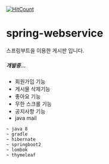 [![HitCount](http://hits.dwyl.com/fmoths/spring-webservice.svg)](http://hits.dwyl.com/fmoths/webservice)

# spring-webservice

스프링부트을 이용한 게시판 입니다.

##### 개발중...

- 회원가입 기능
- 게시물 삭제기능
- 좋아요 기능
- 무한 스크롤 기능
- 공지사항 기능
- java mail


```
~ java 8
~ gradle
~ hibernate
~ springboot2
~ lombok
~ thymeleaf
```
